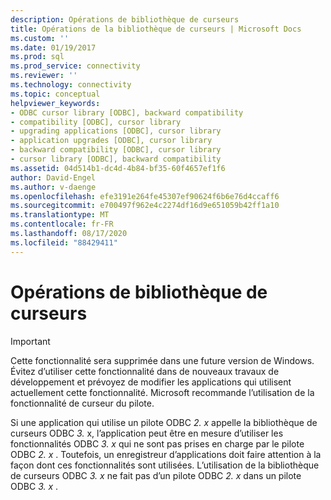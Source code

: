 ```yaml
---
description: Opérations de bibliothèque de curseurs
title: Opérations de la bibliothèque de curseurs | Microsoft Docs
ms.custom: ''
ms.date: 01/19/2017
ms.prod: sql
ms.prod_service: connectivity
ms.reviewer: ''
ms.technology: connectivity
ms.topic: conceptual
helpviewer_keywords:
- ODBC cursor library [ODBC], backward compatibility
- compatibility [ODBC], cursor library
- upgrading applications [ODBC], cursor library
- application upgrades [ODBC], cursor library
- backward compatibility [ODBC], cursor library
- cursor library [ODBC], backward compatibility
ms.assetid: 04d514b1-dc4d-4b84-bf35-60f4657ef1f6
author: David-Engel
ms.author: v-daenge
ms.openlocfilehash: efe3191e264fe45307ef90624f6b6e76d4ccaff6
ms.sourcegitcommit: e700497f962e4c2274df16d9e651059b42ff1a10
ms.translationtype: MT
ms.contentlocale: fr-FR
ms.lasthandoff: 08/17/2020
ms.locfileid: "88429411"
---
```

# <a name="cursor-library-operations"></a>Opérations de bibliothèque de curseurs
> [!IMPORTANT]  
>  Cette fonctionnalité sera supprimée dans une future version de Windows. Évitez d’utiliser cette fonctionnalité dans de nouveaux travaux de développement et prévoyez de modifier les applications qui utilisent actuellement cette fonctionnalité. Microsoft recommande l’utilisation de la fonctionnalité de curseur du pilote.  
  
 Si une application qui utilise un pilote ODBC *2. x* appelle la bibliothèque de curseurs ODBC *3.* x, l’application peut être en mesure d’utiliser les fonctionnalités ODBC *3. x* qui ne sont pas prises en charge par le pilote ODBC *2. x* . Toutefois, un enregistreur d’applications doit faire attention à la façon dont ces fonctionnalités sont utilisées. L’utilisation de la bibliothèque de curseurs ODBC *3. x* ne fait pas d’un pilote ODBC *2. x* dans un pilote ODBC *3. x* .
